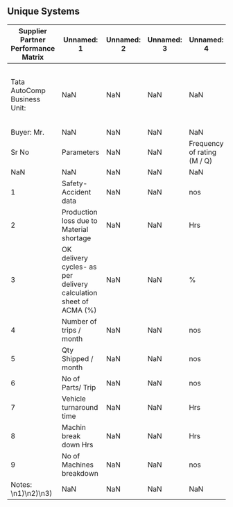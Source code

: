## Unique Systems
| Supplier Partner Performance Matrix | Unnamed: 1 | Unnamed: 2 | Unnamed: 3 | Unnamed: 4 | Unnamed: 5 | Unnamed: 6 | Unnamed: 7 | Unnamed: 8 | Unnamed: 9 | Unnamed: 10 | Unnamed: 11 | Unnamed: 12 | Unnamed: 13 | Unnamed: 14 | Unnamed: 15 | Unnamed: 16 | Unnamed: 17 | Unnamed: 18 | Unnamed: 19 |
| --- | --- | --- | --- | --- | --- | --- | --- | --- | --- | --- | --- | --- | --- | --- | --- | --- | --- | --- | --- |
| Tata AutoComp Business Unit: | NaN | NaN | NaN | NaN | NaN | NaN | NaN | NaN | NaN | NaN | Name of Supplier Partner: Unique Systems And Engineering | NaN | NaN | NaN | NaN | NaN | NaN | NaN | NaN |
| Buyer: Mr. | NaN | NaN | NaN | NaN | NaN | NaN | NaN | NaN | NaN | NaN | SPOC: Mr. | NaN | NaN | NaN | NaN | NaN | NaN | NaN | NaN |
| Sr No | Parameters | NaN | NaN | Frequency of rating (M / Q) | Rating | NaN | NaN | NaN | NaN | NaN | NaN | NaN | NaN | NaN | NaN | NaN | NaN | Responsible person | Remarks |
| NaN | NaN | NaN | NaN | NaN | Jan | Feb | Mar | Apr | May | Jun | Jul | Aug | Sep | Oct | Nov | Dec | Average | NaN | NaN |
| 1 | Safety- Accident data | NaN | NaN | nos | NaN | 0 | 0 | 0 | 0 | 0 | NaN | NaN | NaN | NaN | NaN | NaN | 0 | NaN | NaN |
| 2 | Production loss due to Material shortage | NaN | NaN | Hrs | NaN | 0.5 | 0 | 0 | 0 | 0 | NaN | NaN | NaN | NaN | NaN | NaN | 0.1 | NaN | NaN |
| 3 | OK delivery cycles- as per delivery calculation sheet of ACMA (%) | NaN | NaN | % | NaN | NaN | NaN | NaN | NaN | NaN | NaN | NaN | NaN | NaN | NaN | NaN | NaN | NaN | NaN |
| 4 | Number of trips / month | NaN | NaN | nos | NaN | 22 | 24 | 35 | 37 | 54 | NaN | NaN | NaN | NaN | NaN | NaN | 34.4 | NaN | NaN |
| 5 | Qty Shipped / month | NaN | NaN | nos | NaN | 719 | 900 | 1515 | 1376 | 1623 | NaN | NaN | NaN | NaN | NaN | NaN | 1226.6 | NaN | NaN |
| 6 | No of Parts/ Trip | NaN | NaN | nos | NaN | 32.681818 | 37.5 | 43.285714 | 37.189189 | 30.055556 | NaN | NaN | NaN | NaN | NaN | NaN | NaN | NaN | NaN |
| 7 | Vehicle turnaround time | NaN | NaN | Hrs | NaN | 1.5 | 1.5 | 1.5 | 2 | 2.7 | NaN | NaN | NaN | NaN | NaN | NaN | 1.84 | NaN | NaN |
| 8 | Machin break down Hrs | NaN | NaN | Hrs | NaN | 0 | 1 | 3 | 1.5 | 6 | NaN | NaN | NaN | NaN | NaN | NaN | 2.3 | NaN | NaN |
| 9 | No of Machines breakdown | NaN | NaN | nos | NaN | 0 | 1 | 1 | 1 | 1 | NaN | NaN | NaN | NaN | NaN | NaN | 0.8 | NaN | NaN |
| Notes: \n1)\n2)\n3) | NaN | NaN | NaN | NaN | NaN | NaN | NaN | NaN | NaN | NaN | NaN | NaN | NaN | NaN | NaN | NaN | NaN | NaN | NaN |
